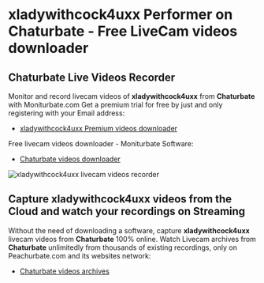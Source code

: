 # xladywithcock4uxx Performer on Chaturbate - Free LiveCam videos downloader

## Chaturbate Live Videos Recorder

Monitor and record livecam videos of **xladywithcock4uxx** from **Chaturbate** with Moniturbate.com
Get a premium trial for free by just and only registering with your Email address:
* [xladywithcock4uxx Premium videos downloader](https://moniturbate.com/request-demo-licence-key.html)

Free livecam videos downloader - Moniturbate Software:
* [Chaturbate videos downloader](https://moniturbate.com/moniturbate-download-software.html)

![xladywithcock4uxx livecam videos recorder](https://peachurnet.com/templates/moniturbate-software.png)


## Capture xladywithcock4uxx videos from the Cloud and watch your recordings on Streaming

Without the need of downloading a software, capture **xladywithcock4uxx** livecam videos from **Chaturbate** 100% online.
Watch Livecam archives from **Chaturbate** unlimitedly from thousands of existing recordings, only on Peachurbate.com and its websites network:
* [Chaturbate videos archives](https://peachurnet.com/)
